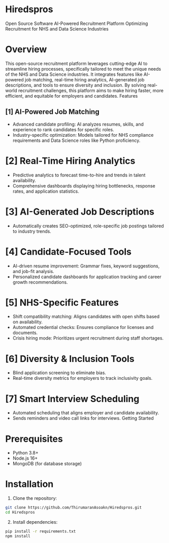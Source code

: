 # Hiredspros
Open Source Software
AI-Powered Recruitment Platform
Optimizing Recruitment for NHS and Data Science Industries
# Overview
This open-source recruitment platform leverages cutting-edge AI to streamline hiring processes, specifically tailored to meet the unique needs of the NHS and Data Science industries. It integrates features like AI-powered job matching, real-time hiring analytics, AI-generated job descriptions, and tools to ensure diversity and inclusion.
By solving real-world recruitment challenges, this platform aims to make hiring faster, more efficient, and equitable for employers and candidates.
Features
## [1] AI-Powered Job Matching
- Advanced candidate profiling: AI analyzes resumes, skills, and experience to rank candidates for specific roles.
- Industry-specific optimization: Models tailored for NHS compliance requirements and Data Science roles like Python proficiency.
# [2] Real-Time Hiring Analytics
- Predictive analytics to forecast time-to-hire and trends in talent availability.
- Comprehensive dashboards displaying hiring bottlenecks, response rates, and application statistics.
# [3] AI-Generated Job Descriptions
- Automatically creates SEO-optimized, role-specific job postings tailored to industry trends.
# [4] Candidate-Focused Tools
- AI-driven resume improvement: Grammar fixes, keyword suggestions, and job-fit analysis.
- Personalized candidate dashboards for application tracking and career growth recommendations.
# [5] NHS-Specific Features
- Shift compatibility matching: Aligns candidates with open shifts based on availability.
- Automated credential checks: Ensures compliance for licenses and documents.
- Crisis hiring mode: Prioritizes urgent recruitment during staff shortages.
# [6] Diversity & Inclusion Tools
- Blind application screening to eliminate bias.
- Real-time diversity metrics for employers to track inclusivity goals.
# [7] Smart Interview Scheduling
- Automated scheduling that aligns employer and candidate availability.
- Sends reminders and video call links for interviews.
Getting Started
# Prerequisites
- Python 3.8+
- Node.js 16+
- MongoDB (for database storage)
# Installation
1. Clone the repository:
```bash
git clone https://github.com/ThirumaranAsoakn/Hiredspros.git
cd Hiredspros
```
2. Install dependencies:
```bash
pip install -r requirements.txt
npm install
```
